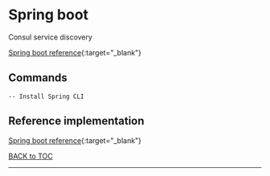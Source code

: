 # Spring boot

Consul service discovery

[Spring boot reference](https://docs.spring.io/spring-boot/docs/current/reference/html/index.html){:target="_blank"}


## Commands

	-- Install Spring CLI
	

## Reference implementation

[Spring boot reference](https://docs.spring.io/spring-boot/docs/current/reference/html/index.html){:target="_blank"}




[BACK to TOC](./../README.md)

----------